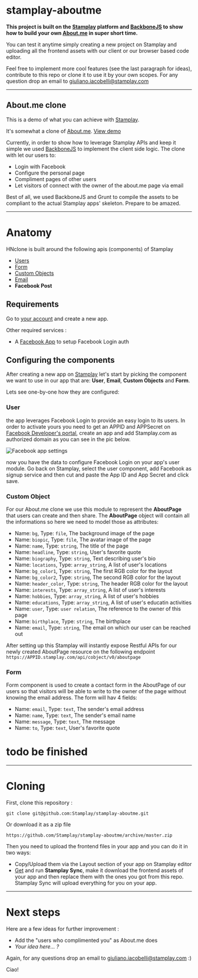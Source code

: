 stamplay-aboutme
===================

**This project is built on the [Stamplay](https://stamplay.com) platform and [BackboneJS](http://backbonejs.org) to show how to build your own [About.me](http://about.me) in super short time.**

You can test it anytime simply creating a new project on Stamplay and uploading all the frontend assets with our client or our browser based code editor. 

Feel free to implement more cool features (see the last paragraph for ideas), contribute to this repo or clone it to use it by your own scopes. For any question drop an email to [giuliano.iacobelli@stamplay.com](mailto:giuliano.iacobelli@stamplay.com)

-----------------------
## About.me clone

This is a demo of what you can achieve with [Stamplay](http://stamplay.com).

It's somewhat a clone of [About.me](http://about.me). [View demo](https://68a5fe.stamplay.com/)

Currently, in order to show how to leverage Stamplay APIs and keep it simple we used [BackboneJS](http://backbonejs.org) to implement the client side logic. The clone with let our users to:

* Login with Facebook
* Configure the personal page
* Compliment pages of other users
* Let visitors of connect with the owner of the about.me page via email

Best of all, we used BackboneJS and Grunt to compile the assets to be compliant to the actual Stamplay apps' skeleton. Prepare to be amazed.

-----------------------
# Anatomy

HNclone is built around the following apis (components) of Stamplay

* [Users](http://docs.stamplay.apiary.io/#user)
* [Form](http://docs.stamplay.apiary.io/#form)
* [Custom Objects](http://docs.stamplay.apiary.io/#customobject)
* [Email](http://docs.stamplay.apiary.io/#email)
* **Facebook Post**

## Requirements

Go to [your account](http://editor.stamplay.com/apps) and create a new app.

Other required services :

* A [Facebook App](http://developers.facebook.com/apps) to setup Facebook Login auth


## Configuring the components

After creating a new app on [Stamplay](https://editor.stamplay.com) let's start by picking the component we want to use in our app that are: **User**, **Email**, **Custom Objects** and **Form**.

Lets see one-by-one how they are configured:

### User
the app leverages Facebook Login to provide an easy login to its users. In order to activate yours you need to get an APPID and APPSecret on [Facebook Developer's portal](http://developers.facebook.com/apps), create an app and add Stamplay.com as authorized domain as you can see in the pic below. 

![Facebook app settings](http://blog.stamplay.com/wp-content/uploads/2014/07/Schermata-2014-07-22-alle-17.43.24.png "Facebook app settings")

now you have the data to configure Facebook Login on your app's user module. Go back on Stamplay, select the user component, add Facebook as signup service and then cut and paste the App ID and App Secret and click save.

### Custom Object
For our About.me clone we use this module to represent the **AboutPage** that users can create and then share. The **AboutPage** object will contain all the informations so here we need to model those as attributes:

* Name: `bg`, Type: `file`, The background image of the page
* Name: `biopic`, Type: `file`, The avatar image of the page
* Name: `name`, Type: `string`, The title of the page
* Name: `headline`, Type: `string`, User's favorite quote
* Name: `biography`, Type: `string`, Text describing user's bio
* Name: `locations`, Type: `array_string`, A list of user's locations
* Name: `bg_color1`, Type: `string`, The first RGB color for the layout
* Name: `bg_color2`, Type: `string`, The second RGB color for the layout
* Name: `header_color`, Type: `string`, The header RGB color for the layout
* Name: `interests`, Type: `array_string`, A list of user's interests
* Name: `hobbies`, Type: `array_string`, A list of user's hobbies
* Name: `educations`, Type: `array_string`, A list of user's educatin activities
* Name: `user`, Type: `user relation`, The reference to the owner of this page
* Name: `birthplace`, Type: `string`, The birthplace
* Name: `email`, Type: `string`, The email on which our user can be reached out 

After setting up this Stamplay will instantly expose Restful APIs for our newly created AboutPage resource on the following endpoint `https://APPID.stamplay.com/api/cobject/v0/aboutpage`

### Form 

Form component is used to create a contact form in the AboutPage of our users so that visitors will be able to write to the owner of the page without knowing the email address. The form will hav 4 fields:

* Name: `email`, Type: `text`, The sender's email address
* Name: `name`, Type: `text`, The sender's email name
* Name: `message`, Type: `text`, The message
* Name: `to`, Type: `text`, User's favorite quote




# todo be finished


-----------------------
# Cloning

First, clone this repository :

    git clone git@github.com:Stamplay/stamplay-aboutme.git
    
Or download it as a zip file
	
	https://github.com/Stamplay/stamplay-aboutme/archive/master.zip 

Then you need to upload the frontend files in your app and you can do it in two ways:

* Copy/Upload them via the Layout section of your app on Stamplay editor
* [Get](http://cdn.stamplay.com/stamplay-sync/stamplay-sync.zip) and run **Stamplay Sync**, make it download the frontend assets of your app and then replace them with the ones you got from this repo. Stamplay Sync will upload everything for you on your app.


-----------------------
# Next steps

Here are a few ideas for further improvement :

* Add the "users who complimented you" as About.me does
* _Your idea here… ?_

Again, for any questions drop an email to [giuliano.iacobelli@stamplay.com](mailto:giuliano.iacobelli@stamplay.com) :)

Ciao!
